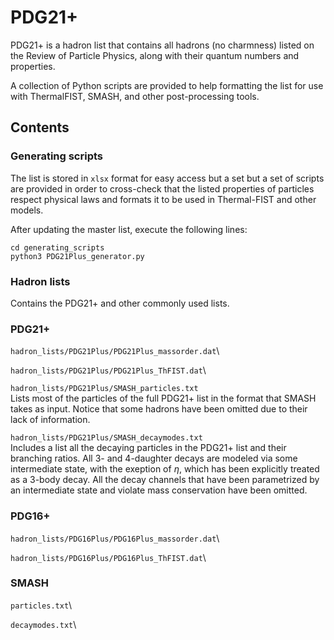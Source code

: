 # PDG21+
<p align="justify">

PDG21+ is a hadron list that contains all hadrons (no charmness) listed on the 
Review of Particle Physics, along with their quantum numbers and properties.

A collection of Python scripts are provided to help formatting the list for use
with ThermalFIST, SMASH, and other post-processing tools.

</p>

## Contents
### Generating scripts
<p align="justify">

The list is stored in `xlsx` format for easy access but a set but a set of
scripts are provided in order to cross-check that the listed properties of
particles respect physical laws and formats it to be used in Thermal-FIST and
other models.

After updating the master list, execute the following lines:

    cd generating_scripts
    python3 PDG21Plus_generator.py

</p>
	
### Hadron lists
<p align="justify">

Contains the PDG21+ and other commonly used lists.

</p>

### PDG21+
<p align="justify">

`hadron_lists/PDG21Plus/PDG21Plus_massorder.dat`\

`hadron_lists/PDG21Plus/PDG21Plus_ThFIST.dat`\

`hadron_lists/PDG21Plus/SMASH_particles.txt`\
Lists most of the particles of the full PDG21+ list in the format that SMASH
takes as input. Notice that some hadrons have been omitted due to their lack of
information.

`hadron_lists/PDG21Plus/SMASH_decaymodes.txt`\
Includes a list all the decaying particles in the PDG21+ list and their
branching ratios. All 3- and 4-daughter decays are modeled via some
intermediate state, with the exeption of $\eta$, which has been explicitly
treated as a 3-body decay. All the decay channels that have been parametrized
by an intermediate state and violate mass conservation have been omitted.

</p>

### PDG16+
<p align="justify">

`hadron_lists/PDG16Plus/PDG16Plus_massorder.dat`\

`hadron_lists/PDG16Plus/PDG16Plus_ThFIST.dat`\

### SMASH
<p align="justify">

`particles.txt`\

`decaymodes.txt`\

</p>
